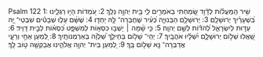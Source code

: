 Psalm 122
1: שִׁ֥יר הַֽמַּעֲל֗וֹת לְדָ֫וִ֥ד שָׂ֭מַחְתִּי בְּאֹמְרִ֣ים לִ֑י בֵּ֖ית יְהוָ֣ה נֵלֵֽךְ׃
2: עֹ֭מְדוֹת הָי֣וּ רַגְלֵ֑ינוּ בִּ֝שְׁעָרַ֗יִךְ יְרוּשָׁלָֽ͏ִם׃
3: יְרוּשָׁלַ֥͏ִם הַבְּנוּיָ֑ה כְּ֝עִ֗יר שֶׁחֻבְּרָה־ לָּ֥הּ יַחְדָּֽו׃
4: שֶׁשָּׁ֨ם עָל֪וּ שְׁבָטִ֡ים שִׁבְטֵי־ יָ֭הּ עֵד֣וּת לְיִשְׂרָאֵ֑ל לְ֝הֹד֗וֹת לְשֵׁ֣ם יְהוָֽה׃
5: כִּ֤י שָׁ֨מָּה ׀ יָשְׁב֣וּ כִסְא֣וֹת לְמִשְׁפָּ֑ט כִּ֝סְא֗וֹת לְבֵ֣ית דָּוִֽיד׃
6: שַׁ֭אֲלוּ שְׁל֣וֹם יְרוּשָׁלָ֑͏ִם יִ֝שְׁלָ֗יוּ אֹהֲבָֽיִךְ׃
7: יְהִֽי־ שָׁל֥וֹם בְּחֵילֵ֑ךְ שַׁ֝לְוָ֗ה בְּאַרְמְנוֹתָֽיִךְ׃
8: לְ֭מַעַן אַחַ֣י וְרֵעָ֑י אֲדַבְּרָה־ נָּ֖א שָׁל֣וֹם בָּֽךְ׃
9: לְ֭מַעַן בֵּית־ יְהוָ֣ה אֱלֹהֵ֑ינוּ אֲבַקְשָׁ֖ה ט֣וֹב לָֽךְ׃